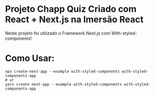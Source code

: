# Projeto Chapp Quiz Criado com React + Next.js na Imersão React
Neste projeto foi utilizado o Framework Next.js com With-styled-components!

# Como Usar:
```
npx create-next-app --example with-styled-components with-styled-components-app
# or
yarn create next-app --example with-styled-components with-styled-components-app
```

